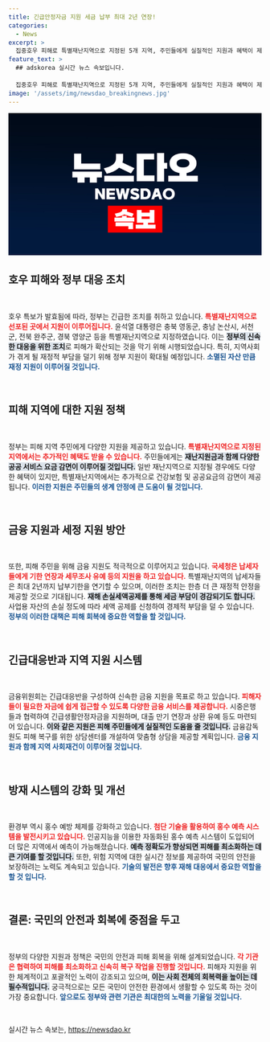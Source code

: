 ```yaml
---
title: 긴급안정자금 지원 세금 납부 최대 2년 연장!
categories:
  - News
excerpt: >
  집중호우 피해로 특별재난지역으로 지정된 5개 지역, 주민들에게 실질적인 지원과 혜택이 제공됩니다. 긴급 생활안정자금, 공공요금 감면 등 다양한 지원 혜택이 당신의 안전과 삶을 지킵니다!
feature_text: >
  ## adskorea 실시간 뉴스 속보입니다.

  집중호우 피해로 특별재난지역으로 지정된 5개 지역, 주민들에게 실질적인 지원과 혜택이 제공됩니다. 긴급 생활안정자금, 공공요금 감면 등 다양한 지원 혜택이 당신의 안전과 삶을 지킵니다!
image: '/assets/img/newsdao_breakingnews.jpg'
---
```


<p><img src="/assets/img/newsdao_breakingnews.jpg" alt="adskorea 속보" /></p>

<h2 data-ke-size="size26">호우 피해와 정부 대응 조치</h2>

<p data-ke-size="size16">&nbsp;</p>

<p>호우 특보가 발효됨에 따라, 정부는 긴급한 조치를 취하고 있습니다. <b><span style="color: #ee2323;">특별재난지역으로 선포된 곳에서 지원이 이루어집니다.</span></b> 윤석열 대통령은 충북 영동군, 충남 논산시, 서천군, 전북 완주군, 경북 영양군 등을 특별재난지역으로 지정하였습니다. 이는 <b><span style="background-color: #21538527;">정부의 신속한 대응을 위한 조치</span></b>로 피해가 확산되는 것을 막기 위해 시행되었습니다. 특히, 지역사회가 겪게 될 재정적 부담을 덜기 위해 정부 지원이 확대될 예정입니다. <b><span style="color: #1a5490;">소멸된 자산 만큼 재정 지원이 이루어질 것입니다.</span></b></p>

<p data-ke-size="size16">&nbsp;</p>

<h2 data-ke-size="size26">피해 지역에 대한 지원 정책</h2>

<p data-ke-size="size16">&nbsp;</p>

<p>정부는 피해 지역 주민에게 다양한 지원을 제공하고 있습니다. <b><span style="color: #ee2323;">특별재난지역으로 지정된 지역에서는 추가적인 혜택도 받을 수 있습니다.</span></b> 주민들에게는 <b><span style="background-color: #21538527;">재난지원금과 함께 다양한 공공 서비스 요금 감면이 이루어질 것입니다.</span></b> 일반 재난지역으로 지정될 경우에도 다양한 혜택이 있지만, 특별재난지역에서는 추가적으로 건강보험 및 공공요금의 감면이 제공됩니다. <b><span style="color: #1a5490;">이러한 지원은 주민들의 생계 안정에 큰 도움이 될 것입니다.</span></b></p>

<p data-ke-size="size16">&nbsp;</p>

<h2 data-ke-size="size26">금융 지원과 세정 지원 방안</h2>

<p data-ke-size="size16">&nbsp;</p>

<p>또한, 피해 주민을 위해 금융 지원도 적극적으로 이루어지고 있습니다. <b><span style="color: #ee2323;">국세청은 납세자들에게 기한 연장과 세무조사 유예 등의 지원을 하고 있습니다.</span></b> 특별재난지역의 납세자들은 최대 2년까지 납부기한을 연기할 수 있으며, 이러한 조치는 한층 더 큰 재정적 안정을 제공할 것으로 기대됩니다. <b><span style="background-color: #21538527;">재해 손실세액공제를 통해 세금 부담이 경감되기도 합니다.</span></b> 사업용 자산의 손실 정도에 따라 세액 공제를 신청하여 경제적 부담을 덜 수 있습니다. <b><span style="color: #1a5490;">정부의 이러한 대책은 피해 회복에 중요한 역할을 할 것입니다.</span></b></p>

<p data-ke-size="size16">&nbsp;</p>

<h2 data-ke-size="size26">긴급대응반과 지역 지원 시스템</h2>

<p data-ke-size="size16">&nbsp;</p>

<p>금융위원회는 긴급대응반을 구성하여 신속한 금융 지원을 목표로 하고 있습니다. <b><span style="color: #ee2323;">피해자들이 필요한 자금에 쉽게 접근할 수 있도록 다양한 금융 서비스를 제공합니다.</span></b> 시중은행들과 협력하여 긴급생활안정자금을 지원하며, 대출 만기 연장과 상환 유예 등도 마련되어 있습니다. <b><span style="background-color: #21538527;">이와 같은 지원은 피해 주민들에게 실질적인 도움을 줄 것입니다.</span></b> 금융감독원도 피해 복구를 위한 상담센터를 개설하여 맞춤형 상담을 제공할 계획입니다. <b><span style="color: #1a5490;">금융 지원과 함께 지역 사회재건이 이루어질 것입니다.</span></b></p>

<p data-ke-size="size16">&nbsp;</p>

<h2 data-ke-size="size26">방재 시스템의 강화 및 개선</h2>

<p data-ke-size="size16">&nbsp;</p>

<p>환경부 역시 홍수 예방 체제를 강화하고 있습니다. <b><span style="color: #ee2323;">첨단 기술을 활용하여 홍수 예측 시스템을 발전시키고 있습니다.</span></b> 인공지능을 이용한 자동화된 홍수 예측 시스템이 도입되어 더 많은 지역에서 예측이 가능해졌습니다. <b><span style="background-color: #21538527;">예측 정확도가 향상되면 피해를 최소화하는 데 큰 기여를 할 것입니다.</span></b> 또한, 위험 지역에 대한 실시간 정보를 제공하여 국민의 안전을 보장하려는 노력도 계속되고 있습니다. <b><span style="color: #1a5490;">기술의 발전은 향후 재해 대응에서 중요한 역할을 할 것 입니다.</span></b></p>

<p data-ke-size="size16">&nbsp;</p>

<h2 data-ke-size="size26">결론: 국민의 안전과 회복에 중점을 두고</h2>

<p data-ke-size="size16">&nbsp;</p>

<p>정부의 다양한 지원과 정책은 국민의 안전과 피해 회복을 위해 설계되었습니다. <b><span style="color: #ee2323;">각 기관은 협력하여 피해를 최소화하고 신속히 복구 작업을 진행할 것입니다.</span></b> 피해자 지원을 위한 체계적이고 포괄적인 노력이 강조되고 있으며, <b><span style="background-color: #21538527;">이는 사회 전체의 회복력을 높이는 데 필수적입니다.</span></b> 궁극적으로는 모든 국민이 안전한 환경에서 생활할 수 있도록 하는 것이 가장 중요합니다. <b><span style="color: #1a5490;">앞으로도 정부와 관련 기관은 최대한의 노력을 기울일 것입니다.</span></b></p>

<p data-ke-size="size16">&nbsp;</p>
실시간 뉴스 속보는, <a href="https://newsdao.kr" rel="dofollow">https://newsdao.kr</a>


